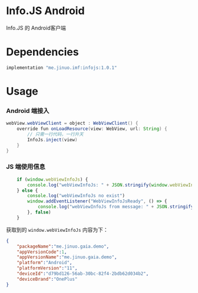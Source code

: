# Info.JS Android
Info.JS 的 Android客户端

# Dependencies
```groovy
implementation "me.jinuo.imf:infojs:1.0.1"
```

# Usage
### Android 端接入
```java
webView.webViewClient = object : WebViewClient() {
    override fun onLoadResource(view: WebView, url: String) {
        // 只需一行代码，一行升天
        InfoJs.inject(view)
    }
}
```

### JS 端使用信息
```js
    if (window.webViewInfoJs) {
        console.log("webViewInfoJs: " + JSON.stringify(window.webViewInfoJs))
    } else {
        console.log("webViewInfoJs no exist")
        window.addEventListener("WebViewInfoJsReady", () => {
            console.log("webViewInfoJs from message: " + JSON.stringify(window.webViewInfoJs))
        }, false)
    }
```
获取到的 `window.webViewInfoJs` 内容为下：
```json
{
    "packageName":"me.jinuo.gaia.demo",
    "appVersionCode":1,
    "appVersionName":"me.jinuo.gaia.demo",
    "platform":"Android",
    "platformVersion":"11",
    "deviceId":"d79bd126-56ab-30bc-82f4-2bdb62d034b2",
    "deviceBrand":"OnePlus"
}
```